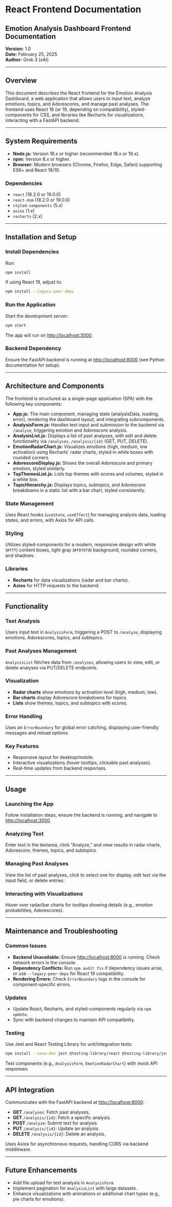 # React Frontend Documentation

## Emotion Analysis Dashboard Frontend Documentation

**Version:** 1.0  
**Date:** February 25, 2025  
**Author:** Grok 3 (xAI)

---

## Overview

This document describes the React frontend for the Emotion Analysis Dashboard, a web application that allows users to input text, analyze emotions, topics, and Adorescores, and manage past analyses. The frontend uses React 18 (or 19, depending on compatibility), styled-components for CSS, and libraries like Recharts for visualizations, interacting with a FastAPI backend.

---

## System Requirements

- **Node.js:** Version 16.x or higher (recommended 18.x or 19.x).
- **npm:** Version 8.x or higher.
- **Browser:** Modern browsers (Chrome, Firefox, Edge, Safari) supporting ES6+ and React 18/19.

### Dependencies

- `react` (18.2.0 or 19.0.0)
- `react-dom` (18.2.0 or 19.0.0)
- `styled-components` (5.x)
- `axios` (1.x)
- `recharts` (2.x)

---

## Installation and Setup

### Install Dependencies

Run:

```bash
npm install
```

If using React 19, adjust to:

```bash
npm install --legacy-peer-deps
```

### Run the Application

Start the development server:

```bash
npm start
```

The app will run on [http://localhost:3000](http://localhost:3000).

### Backend Dependency

Ensure the FastAPI backend is running at [http://localhost:8000](http://localhost:8000) (see Python documentation for setup).

---

## Architecture and Components

The frontend is structured as a single-page application (SPA) with the following key components:

- **App.js:** The main component, managing state (analysisData, loading, error), rendering the dashboard layout, and integrating subcomponents.
- **AnalysisForm.js:** Handles text input and submission to the backend via `/analyze`, triggering emotion and Adorescore analysis.
- **AnalysisList.js:** Displays a list of past analyses, with edit and delete functionality via `/analyses`, `/analysis/{id}` (GET, PUT, DELETE).
- **EmotionRadarChart.js:** Visualizes emotions (high, medium, low activation) using Recharts’ radar charts, styled in white boxes with rounded corners.
- **AdorescoreDisplay.js:** Shows the overall Adorescore and primary emotion, styled similarly.
- **TopThemesList.js:** Lists top themes with scores and volumes, styled in a white box.
- **TopicHierarchy.js:** Displays topics, subtopics, and Adorescore breakdowns in a static list with a bar chart, styled consistently.

### State Management

Uses React hooks (`useState`, `useEffect`) for managing analysis data, loading states, and errors, with Axios for API calls.

### Styling

Utilizes styled-components for a modern, responsive design with white (`#fff`) content boxes, light gray (`#f0f0f0`) background, rounded corners, and shadows.

### Libraries

- **Recharts** for data visualizations (radar and bar charts).
- **Axios** for HTTP requests to the backend.

---

## Functionality

### Text Analysis

Users input text in `AnalysisForm`, triggering a POST to `/analyze`, displaying emotions, Adorescores, topics, and subtopics.

### Past Analyses Management

`AnalysisList` fetches data from `/analyses`, allowing users to view, edit, or delete analyses via PUT/DELETE endpoints.

### Visualization

- **Radar charts** show emotions by activation level (high, medium, low).
- **Bar charts** display Adorescore breakdowns for topics.
- **Lists** show themes, topics, and subtopics with scores.

### Error Handling

Uses an `ErrorBoundary` for global error catching, displaying user-friendly messages and reload options.

### Key Features

- Responsive layout for desktop/mobile.
- Interactive visualizations (hover tooltips, clickable past analyses).
- Real-time updates from backend responses.

---

## Usage

### Launching the App

Follow installation steps, ensure the backend is running, and navigate to [http://localhost:3000](http://localhost:3000).

### Analyzing Text

Enter text in the textarea, click "Analyze," and view results in radar charts, Adorescore, themes, topics, and subtopics.

### Managing Past Analyses

View the list of past analyses, click to select one for display, edit text via the input field, or delete entries.

### Interacting with Visualizations

Hover over radar/bar charts for tooltips showing details (e.g., emotion probabilities, Adorescores).

---

## Maintenance and Troubleshooting

### Common Issues

- **Backend Unavailable:** Ensure [http://localhost:8000](http://localhost:8000) is running. Check network errors in the console.
- **Dependency Conflicts:** Run `npm audit fix` if dependency issues arise, or use `--legacy-peer-deps` for React 19 compatibility.
- **Rendering Errors:** Check `ErrorBoundary` logs in the console for component-specific errors.

### Updates

- Update React, Recharts, and styled-components regularly via `npm update`.
- Sync with backend changes to maintain API compatibility.

### Testing

Use Jest and React Testing Library for unit/integration tests:

```bash
npm install --save-dev jest @testing-library/react @testing-library/jest-dom
```

Test components (e.g., `AnalysisForm`, `EmotionRadarChart`) with mock API responses.

---

## API Integration

Communicates with the FastAPI backend at [http://localhost:8000](http://localhost:8000):

- **GET** `/analyses`: Fetch past analyses.
- **GET** `/analysis/{id}`: Fetch a specific analysis.
- **POST** `/analyze`: Submit text for analysis.
- **PUT** `/analysis/{id}`: Update an analysis.
- **DELETE** `/analysis/{id}`: Delete an analysis.

Uses Axios for asynchronous requests, handling CORS via backend middleware.

---

## Future Enhancements

- Add file upload for text analysis in `AnalysisForm`.
- Implement pagination for `AnalysisList` with large datasets.
- Enhance visualizations with animations or additional chart types (e.g., pie charts for emotions).

